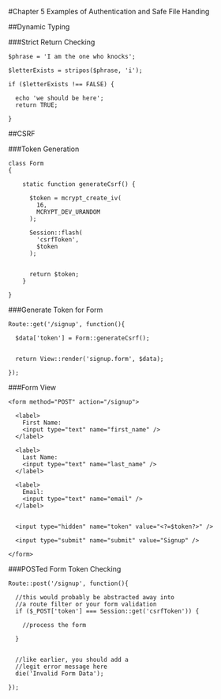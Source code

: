 #Chapter 5
Examples of Authentication and Safe File Handing


##Dynamic Typing

###Strict Return Checking

	$phrase = 'I am the one who knocks';

	$letterExists = stripos($phrase, 'i');

	if ($letterExists !== FALSE) {

	  echo 'we should be here';
	  return TRUE;

	}


##CSRF

###Token Generation

	class Form
	{

		static function generateCsrf() {

		  $token = mcrypt_create_iv(
		    16,
		    MCRYPT_DEV_URANDOM
		  );

		  Session::flash(
		    'csrfToken',
		    $token
		  );


		  return $token;
		}

	}


###Generate Token for Form

	Route::get('/signup', function(){

	  $data['token'] = Form::generateCsrf();


	  return View::render('signup.form', $data);

	});



###Form View

	<form method="POST" action="/signup">

	  <label>
		First Name:
		<input type="text" name="first_name" />
	  </label>

	  <label>
		Last Name:
		<input type="text" name="last_name" />
	  </label>

	  <label>
		Email:
		<input type="text" name="email" />
	  </label>


	  <input type="hidden" name="token" value="<?=$token?>" />

	  <input type="submit" name="submit" value="Signup" />

	</form>


###POSTed Form Token Checking

	Route::post('/signup', function(){

	  //this would probably be abstracted away into
	  //a route filter or your form validation
	  if ($_POST['token'] === Session::get('csrfToken')) {

		//process the form

	  }


	  //like earlier, you should add a
	  //legit error message here
	  die('Invalid Form Data');

	});